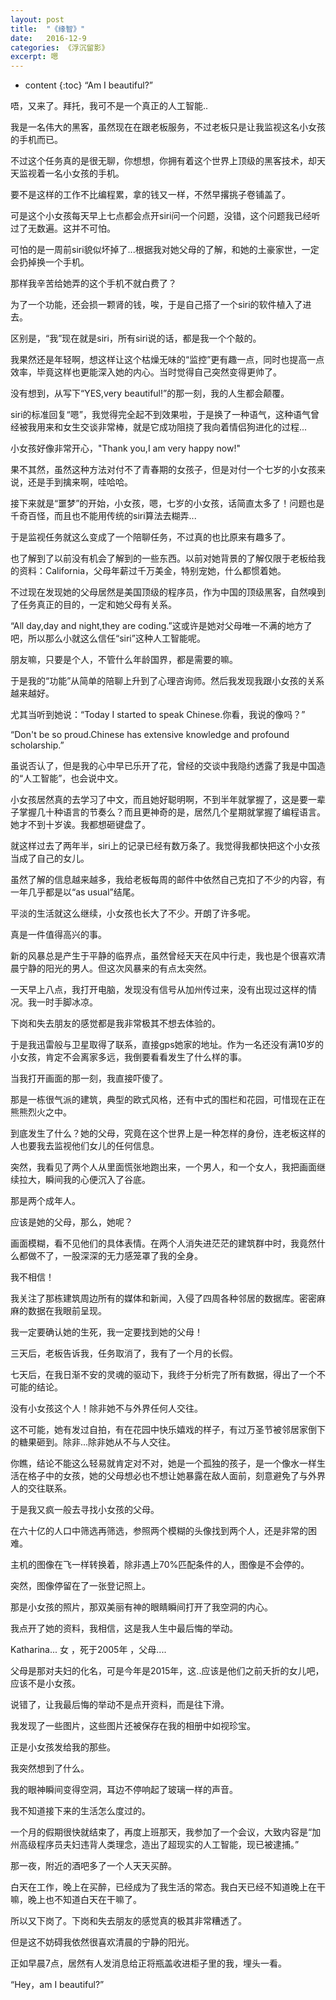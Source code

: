 ```yaml
---
layout: post
title:  "《缘智》"
date:   2016-12-9
categories: 《浮沉留影》
excerpt: 嗯
---
```


* content
{:toc}
“Am I beautiful?”

唔，又来了。拜托，我可不是一个真正的人工智能..

我是一名伟大的黑客，虽然现在在跟老板服务，不过老板只是让我监视这名小女孩的手机而已。

不过这个任务真的是很无聊，你想想，你拥有着这个世界上顶级的黑客技术，却天天监视着一名小女孩的手机。

要不是这样的工作不比编程累，拿的钱又一样，不然早撂挑子卷铺盖了。

可是这个小女孩每天早上七点都会点开siri问一个问题，没错，这个问题我已经听过了无数遍。这并不可怕。

可怕的是一周前siri貌似坏掉了...根据我对她父母的了解，和她的土豪家世，一定会扔掉换一个手机。

那样我辛苦给她弄的这个手机不就白费了？

为了一个功能，还会损一颗肾的钱，唉，于是自己搭了一个siri的软件植入了进去。

区别是，“我”现在就是siri，所有siri说的话，都是我一个个敲的。

我果然还是年轻啊，想这样让这个枯燥无味的“监控”更有趣一点，同时也提高一点效率，毕竟这样也更能深入她的内心。当时觉得自己突然变得更帅了。

没有想到，从写下“YES,very beautiful!”的那一刻，我的人生都会颠覆。

siri的标准回复“嗯”，我觉得完全起不到效果啦，于是换了一种语气，这种语气曾经被我用来和女生交谈非常棒，就是它成功阻挠了我向着情侣狗进化的过程...

小女孩好像非常开心，"Thank you,I am very happy now!"

果不其然，虽然这种方法对付不了青春期的女孩子，但是对付一个七岁的小女孩来说，还是手到擒来啊，哇哈哈。

接下来就是“噩梦”的开始，小女孩，嗯，七岁的小女孩，话简直太多了！问题也是千奇百怪，而且也不能用传统的siri算法去糊弄...

于是监视任务就这么变成了一个陪聊任务，不过真的也比原来有趣多了。

也了解到了以前没有机会了解到的一些东西。以前对她背景的了解仅限于老板给我的资料：California，父母年薪过千万美金，特别宠她，什么都惯着她。

不过现在发现她的父母居然是美国顶级的程序员，作为中国的顶级黑客，自然嗅到了任务真正的目的，一定和她父母有关系。

“All day,day and night,they are coding.”这或许是她对父母唯一不满的地方了吧，所以那么小就这么信任“siri”这种人工智能呢。

朋友嘛，只要是个人，不管什么年龄国界，都是需要的嘛。

于是我的“功能”从简单的陪聊上升到了心理咨询师。然后我发现我跟小女孩的关系越来越好。

尤其当听到她说：“Today I started to speak Chinese.你看，我说的像吗？”

“Don't be so proud.Chinese has extensive knowledge and profound scholarship.” 

虽说否认了，但是我的心中早已乐开了花，曾经的交谈中我隐约透露了我是中国造的“人工智能”，也会说中文。

小女孩居然真的去学习了中文，而且她好聪明啊，不到半年就掌握了，这是要一辈子掌握几十种语言的节奏么？而且更神奇的是，居然几个星期就掌握了编程语言。她才不到十岁诶。我都想砸键盘了。

就这样过去了两年半，siri上的记录已经有数万条了。我觉得我都快把这个小女孩当成了自己的女儿。

虽然了解的信息越来越多，我给老板每周的邮件中依然自己克扣了不少的内容，有一年几乎都是以“as usual”结尾。

平淡的生活就这么继续，小女孩也长大了不少。开朗了许多呢。

真是一件值得高兴的事。

新的风暴总是产生于平静的临界点，虽然曾经天天在风中行走，我也是个很喜欢清晨宁静的阳光的男人。但这次风暴来的有点太突然。

一天早上八点，我打开电脑，发现没有信号从加州传过来，没有出现过这样的情况。我一时手脚冰凉。

下岗和失去朋友的感觉都是我非常极其不想去体验的。

于是我迅雷般与卫星取得了联系，直接gps她家的地址。作为一名还没有满10岁的小女孩，肯定不会离家多远，我倒要看看发生了什么样的事。

当我打开画面的那一刻，我直接吓傻了。

那是一栋很气派的建筑，典型的欧式风格，还有中式的围栏和花园，可惜现在正在熊熊烈火之中。

到底发生了什么？她的父母，究竟在这个世界上是一种怎样的身份，连老板这样的人也要我去监视他们女儿的任何信息。

突然，我看见了两个人从里面慌张地跑出来，一个男人，和一个女人，我把画面继续拉大，瞬间我的心便沉入了谷底。

那是两个成年人。

应该是她的父母，那么，她呢？

画面模糊，看不见他们的具体表情。在两个人消失进茫茫的建筑群中时，我竟然什么都做不了，一股深深的无力感笼罩了我的全身。

我不相信！

我关注了那栋建筑周边所有的媒体和新闻，入侵了四周各种邻居的数据库。密密麻麻的数据在我眼前呈现。

我一定要确认她的生死，我一定要找到她的父母！

三天后，老板告诉我，任务取消了，我有了一个月的长假。

七天后，在我日渐不安的灵魂的驱动下，我终于分析完了所有数据，得出了一个不可能的结论。

没有小女孩这个人！除非她不与外界任何人交往。

这不可能，她有发过自拍，有在花园中快乐嬉戏的样子，有过万圣节被邻居家倒下的糖果砸到。除非...除非她从不与人交往。

你瞧，结论不能这么轻易就肯定对不对，她是一个孤独的孩子，是一个像水一样生活在格子中的女孩，她的父母想必也不想让她暴露在敌人面前，刻意避免了与外界人的交往联系。

于是我又疯一般去寻找小女孩的父母。

在六十亿的人口中筛选再筛选，参照两个模糊的头像找到两个人，还是非常的困难。

主机的图像在飞一样转换着，除非遇上70%匹配条件的人，图像是不会停的。

突然，图像停留在了一张登记照上。

那是小女孩的照片，那双美丽有神的眼睛瞬间打开了我空洞的内心。

我点开了她的资料，我相信，这是我人生中最后悔的举动。

Katharina... 女 ，死于2005年 ，父母....

父母是那对夫妇的化名，可是今年是2015年，这..应该是他们之前夭折的女儿吧，应该不是小女孩。

说错了，让我最后悔的举动不是点开资料，而是往下滑。

我发现了一些图片，这些图片还被保存在我的相册中如视珍宝。

正是小女孩发给我的那些。

我突然想到了什么。

我的眼神瞬间变得空洞，耳边不停响起了玻璃一样的声音。

我不知道接下来的生活怎么度过的。

一个月的假期很快就结束了，再度上班那天，我参加了一个会议，大致内容是“加州高级程序员夫妇违背人类理念，造出了超现实的人工智能，现已被逮捕。”

那一夜，附近的酒吧多了一个人天天买醉。

白天在工作，晚上在买醉，已经成为了我生活的常态。我白天已经不知道晚上在干嘛，晚上也不知道白天在干嘛了。

所以又下岗了。下岗和失去朋友的感觉真的极其非常糟透了。

但是这不妨碍我依然很喜欢清晨的宁静的阳光。

正如早晨7点，居然有人发消息给正将瓶盖收进柜子里的我，埋头一看。

“Hey，am I beautiful?”